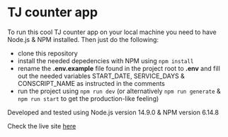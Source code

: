 # TJ counter app

To run this cool TJ counter app on your local machine you need to have Node.js & NPM installed. Then just do the following:

- clone this repository
- install the needed depedencies with NPM using `npm install`
- rename the **.env.example** file found in the project root to **.env** and fill out the needed variables START_DATE, SERVICE_DAYS & CONSCRIPT_NAME as instructed in the comments
- run the project using `npm run dev` (or alternatively `npm run generate` & `npm run start` to get the production-like feeling)

Developed and tested using Node.js version 14.9.0 & NPM version 6.14.8

Check the live site [here](https://tj.roba.gg/)
